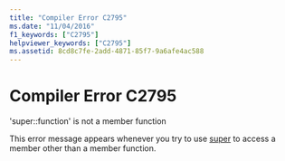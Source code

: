 ```yaml
---
title: "Compiler Error C2795"
ms.date: "11/04/2016"
f1_keywords: ["C2795"]
helpviewer_keywords: ["C2795"]
ms.assetid: 8cd8c7fe-2add-4871-85f7-9a6afe4ac588
---
```

# Compiler Error C2795

'super::function' is not a member function

This error message appears whenever you try to use [super](../../cpp/super.md) to access a member other than a member function.